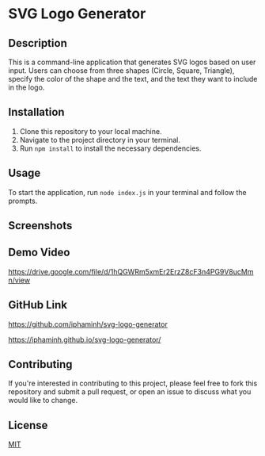 # SVG Logo Generator

## Description

This is a command-line application that generates SVG logos based on user input. Users can choose from three shapes (Circle, Square, Triangle), specify the color of the shape and the text, and the text they want to include in the logo.

## Installation

1. Clone this repository to your local machine.
2. Navigate to the project directory in your terminal.
3. Run `npm install` to install the necessary dependencies.

## Usage

To start the application, run `node index.js` in your terminal and follow the prompts.

## Screenshots



## Demo Video

https://drive.google.com/file/d/1hQGWRm5xmEr2ErzZ8cF3n4PG9V8ucMmn/view

## GitHub Link 

https://github.com/iphaminh/svg-logo-generator

https://iphaminh.github.io/svg-logo-generator/

## Contributing

If you're interested in contributing to this project, please feel free to fork this repository and submit a pull request, or open an issue to discuss what you would like to change.

## License

[MIT](https://choosealicense.com/licenses/mit/)
